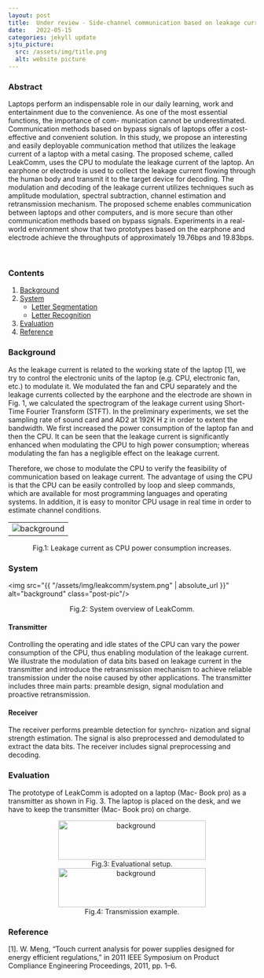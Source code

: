 ```yaml
---
layout: post
title:  Under review - Side-channel communication based on leakage current
date:   2022-05-15 
categories: jekyll update
sjtu_picture:
  src: /assets/img/title.png
  alt: website picture
---
```


### Abstract

Laptops perform an indispensable role in our daily learning, work and entertainment due to the convenience. As one of the most essential functions, the importance of com- munication cannot be underestimated. Communication methods based on bypass signals of laptops offer a cost-effective and convenient solution. In this study, we propose an interesting and easily deployable communication method that utilizes the leakage current of a laptop with a metal casing. The proposed scheme, called LeakComm, uses the CPU to modulate the leakage current of the laptop. An earphone or electrode is used to collect the leakage current flowing through the human body and transmit it to the target device for decoding. The modulation and decoding of the leakage current utilizes techniques such as amplitude modulation, spectral subtraction, channel estimation and retransmission mechanism. The proposed scheme enables communication between laptops and other computers, and is more secure than other communication methods based on bypass signals. Experiments in a real-world environment show that two prototypes based on the earphone and electrode achieve the throughputs of approximately 19.76bps and 19.83bps.


<br />

### Contents
1. [Background](#background)
2. [System](#system)
    * [Letter Segmentation](#letter-segmentation)
    * [Letter Recognition](#letter-recognition)
3. [Evaluation](#evaluation)
4. [Reference](#reference)

### Background

As the leakage current is related to the working state of the laptop [1], we try to control the electronic units of the laptop (e.g. CPU, electronic fan, etc.) to modulate it. We modulated the fan and CPU separately and the leakage currents collected by the earphone and the electrode are shown in Fig. 1, we calculated the spectrogram of the leakage current using Short-Time Fourier Transform (STFT). In the preliminary experiments, we set the sampling rate of sound card and AD2 at 192K H z in order to extent the bandwidth. We first increased the power consumption of the laptop fan and then the CPU. It can be seen that the leakage current is significantly enhanced when modulating the CPU to high power consumption; whereas modulating the fan has a negligible effect on the leakage current.

Therefore, we chose to modulate the CPU to verify the feasibility of communication based on leakage current. The advantage of using the CPU is that the CPU can be easily controlled by loop and sleep commands, which are available for most programming languages and operating systems. In addition, it is easy to monitor CPU usage in real time in order to estimate channel conditions.

<table><tr>
<td><img src="{{ "/assets/img/leakcomm/leakage_current.png" | absolute_url }}" alt="background" class="post-pic"/></td>
</tr></table>

<center>Fig.1: Leakage current as CPU power consumption increases.</center>

### System 

<img src="{{ "/assets/img/leakcomm/system.png" | absolute_url }}" alt="background" class="post-pic"/>

<center>Fig.2: System overview of LeakComm.</center>

#### Transmitter

Controlling the operating and idle states of the CPU can vary the power consumption of the CPU, thus enabling modulation of the leakage current. We illustrate the modulation of data bits based on leakage current in the transmitter and introduce the retransmission mechanism to achieve reliable transmission under the noise caused by other applications. The transmitter includes three main parts: preamble design, signal modulation and proactive retransmission.



#### Receiver

The receiver performs preamble detection for synchro- nization and signal strength estimation. The signal is also preprocessed and demodulated to extract the data bits. The receiver includes signal preprocessing and decoding.

### Evaluation

The prototype of LeakComm is adopted on a laptop (Mac- Book pro) as a transmitter as shown in Fig. 3. The laptop is placed on the desk, and we have to keep the transmitter (Mac- Book pro) on charge.

<center><img src="{{ "/assets/img/leakcomm/setup.png" | absolute_url }}" alt="background" width = "300" height = "80" class="post-pic"/></center>

<center>Fig.3: Evaluational setup.</center>



<center><img src="{{ "/assets/img/leakcomm/example.png" | absolute_url }}" alt="background" width = "300" height = "80" class="post-pic"/></center>

<center>Fig.4: Transmission example.</center>


### Reference
[1]. W. Meng, “Touch current analysis for power supplies designed for energy efficient regulations,” in 2011 IEEE Symposium on Product Compliance Engineering Proceedings, 2011, pp. 1–6.
